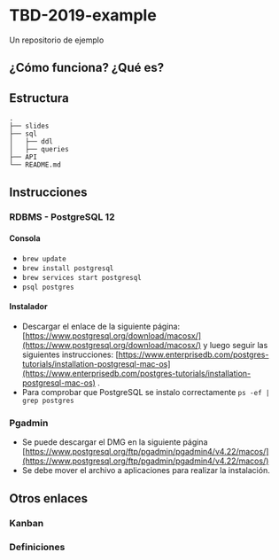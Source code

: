 
# TBD-2019-example
Un repositorio de ejemplo


## ¿Cómo funciona? ¿Qué es?


## Estructura

```
.
├── slides
├── sql
│   ├── ddl
│   ├── queries
├── API
└── README.md
```


## Instrucciones
### RDBMS - PostgreSQL 12 
#### Consola
- `brew update`
- `brew install postgresql`
- `brew services start postgresql`
- `psql postgres`

#### Instalador
- Descargar el enlace de la siguiente página: [https://www.postgresql.org/download/macosx/](https://www.postgresql.org/download/macosx/) y luego seguir las siguientes instrucciones: [https://www.enterprisedb.com/postgres-tutorials/installation-postgresql-mac-os](https://www.enterprisedb.com/postgres-tutorials/installation-postgresql-mac-os) .
-  Para comprobar que PostgreSQL se instalo correctamente `ps -ef | grep postgres`

### Pgadmin
- Se puede descargar el DMG en la siguiente página [https://www.postgresql.org/ftp/pgadmin/pgadmin4/v4.22/macos/](https://www.postgresql.org/ftp/pgadmin/pgadmin4/v4.22/macos/)
- Se debe mover el archivo a aplicaciones para realizar la instalación.

## Otros enlaces
### Kanban

### Definiciones


